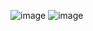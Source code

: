 ![image](https://github.com/user-attachments/assets/65a7071d-2620-4083-95ff-dca89347495e)
![image](https://github.com/user-attachments/assets/1eb45d6b-10f1-418f-8e06-b5afae92f0d7)
